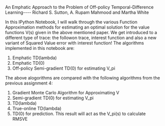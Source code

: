 An Emphatic Approach to the Problem of Off-policy Temporal-Difference Learning---- Richard S. Sutton, A. Rupam Mahmood and Martha White

In this IPython Notebook, I will walk through the various Function Approximation methods for estimating an optimal solution for the value functions V(s) given in the above mentioned paper. We get introduced to a different type of trace: the followon trace, interest function and also a new variant of Squared Value error with interest function!
The algorithms implemented in this notebook are:

1. Emphatic TD(lambda)
2. Emphatic TD(0)
3. Off-policy Semi-gradient TD(0) for estimating V_pi

The above alogorithms are compared with the following algorithms from the previous assignment 4:

1. Gradient Monte Carlo Algorithm for Approximating V
2. Semi-gradient TD(0) for estimating V_pi
3. TD(lambda)
4. True-online TD(lambda)
5. TD(0) for prediction. This result will act as the V_pi(s) to calculate RMSVE
